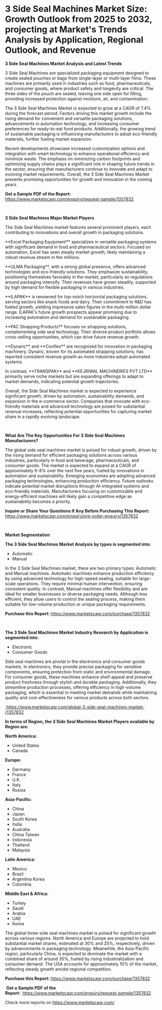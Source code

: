 <p><h1>3 Side Seal Machines Market Size: Growth Outlook from 2025 to 2032, projecting at Market's Trends Analysis by Application, Regional Outlook, and Revenue</h1></p><p><strong>3 Side Seal Machines Market Analysis and Latest Trends</strong></p>
<p><p>3 Side Seal Machines are specialized packaging equipment designed to create sealed pouches or bags from single-layer or multi-layer films. These machines are primarily used in industries such as food, pharmaceuticals, and consumer goods, where product safety and longevity are critical. The three sides of the pouch are sealed, leaving one side open for filling, providing increased protection against moisture, air, and contamination.</p><p>The 3 Side Seal Machines Market is expected to grow at a CAGR of 7.4% during the forecast period. Factors driving this market growth include the rising demand for convenient and versatile packaging solutions, advancements in automation technology, and increasing consumer preferences for ready-to-eat food products. Additionally, the growing trend of sustainable packaging is influencing manufacturers to adopt eco-friendly materials, further fueling market expansion.</p><p>Recent developments showcase increased customization options and integration with smart technology to enhance operational efficiency and minimize waste. The emphasis on minimizing carbon footprints and optimizing supply chains plays a significant role in shaping future trends in the sector, ensuring that manufacturers continue to innovate and adapt to evolving market requirements. Overall, the 3 Side Seal Machines Market presents promising opportunities for growth and innovation in the coming years.</p></p>
<p><strong>Get a Sample PDF of the Report:&nbsp;</strong> <a href="https://www.marketscagr.com/enquiry/request-sample/1357832?utm_campaign=1848&utm_medium=2&utm_source=Github&utm_content=ia&utm_term=24022025&utm_id=3-side-seal-machines">https://www.marketscagr.com/enquiry/request-sample/1357832</a></p>
<p>&nbsp;</p>
<p><strong>3 Side Seal Machines Major Market Players</strong></p>
<p><p>The Side Seal Machines market features several prominent players, each contributing to innovations and overall growth in packaging solutions. </p><p>**Excel Packaging Equipment** specializes in versatile packaging systems with significant demand in food and pharmaceutical sectors. Focused on automation, Excel has seen steady market growth, likely maintaining a robust revenue stream in the millions.</p><p>**ULMA Packaging**, with a strong global presence, offers advanced technologies and eco-friendly solutions. They emphasize sustainability, positioning themselves favorably in the market, particularly as regulations around packaging intensify. Their revenues have grown steadily, supported by high demand for flexible packaging in various industries.</p><p>**ILAPAK** is renowned for top-notch horizontal packaging solutions, serving sectors like snack foods and dairy. Their commitment to R&D has fueled growth, yielding impressive sales figures in the multi-million dollar range. ILAPAK's future growth prospects appear promising due to increasing automation and demand for sustainable packaging.</p><p>**PAC Strapping Products** focuses on strapping solutions, complementing side seal technology. Their diverse product portfolio allows cross-selling opportunities, which can drive future revenue growth.</p><p>**Dynaric** and **Conflex** are recognized for innovation in packaging machinery. Dynaric, known for its automated strapping solutions, has reported consistent revenue growth as more industries adopt automated systems.</p><p>In contrast, **TRANSPAK** and **KEJRIWAL MACHINERIES PVT LTD** primarily serve niche markets but are expanding offerings to adapt to market demands, indicating potential growth trajectories.</p><p>Overall, the Side Seal Machines market is expected to experience significant growth, driven by automation, sustainability demands, and expansion in the e-commerce sector. Companies that innovate with eco-friendly materials and advanced technology are poised for substantial revenue increases, reflecting potential opportunities for capturing market share in a rapidly evolving landscape.</p></p>
<p>&nbsp;</p>
<p><strong>What Are The Key Opportunities For 3 Side Seal Machines Manufacturers?</strong></p>
<p><p>The global side seal machines market is poised for robust growth, driven by the rising demand for efficient packaging solutions across various industries, particularly in food and beverage, pharmaceuticals, and consumer goods. The market is expected to expand at a CAGR of approximately 6-8% over the next five years, fueled by innovations in automation and sustainability. Emerging economies are adopting advanced packaging technologies, enhancing production efficiency. Future outlooks indicate potential market disruptions through AI-integrated systems and eco-friendly materials. Manufacturers focusing on customizable and energy-efficient machines will likely gain a competitive edge as sustainability becomes a priority.</p></p>
<p><strong>Inquire or Share Your Questions If Any Before Purchasing This Report:</strong> <a href="https://www.marketscagr.com/enquiry/pre-order-enquiry/1357832?utm_campaign=1848&utm_medium=2&utm_source=Github&utm_content=ia&utm_term=24022025&utm_id=3-side-seal-machines">https://www.marketscagr.com/enquiry/pre-order-enquiry/1357832</a></p>
<p>&nbsp;</p>
<p><strong>Market Segmentation</strong></p>
<p><strong>The 3 Side Seal Machines Market Analysis by types is segmented into:</strong></p>
<p><ul><li>Automatic</li><li>Manual</li></ul></p>
<p><p>In the 3 Side Seal Machines market, there are two primary types: Automatic and Manual machines. Automatic machines enhance production efficiency by using advanced technology for high-speed sealing, suitable for large-scale operations. They require minimal human intervention, ensuring consistent quality. In contrast, Manual machines offer flexibility and are ideal for smaller businesses or diverse packaging needs. Although less efficient, they allow users to control the sealing process, making them suitable for low-volume production or unique packaging requirements.</p></p>
<p><strong>Purchase this Report:&nbsp;</strong><a href="https://www.marketscagr.com/purchase/1357832?utm_campaign=1848&utm_medium=2&utm_source=Github&utm_content=ia&utm_term=24022025&utm_id=3-side-seal-machines">https://www.marketscagr.com/purchase/1357832</a></p>
<p>&nbsp;</p>
<p><strong>The 3 Side Seal Machines Market Industry Research by Application is segmented into:</strong></p>
<p><ul><li>Electronic</li><li>Consumer Goods</li></ul></p>
<p><p>Side seal machines are pivotal in the electronics and consumer goods markets. In electronics, they provide precise packaging for sensitive components, ensuring protection from static and environmental damage. For consumer goods, these machines enhance shelf appeal and preserve product freshness through stylish and durable packaging. Additionally, they streamline production processes, offering efficiency in high-volume packaging, which is essential in meeting market demands while maintaining quality and cost-effectiveness for various products across both sectors.</p></p>
<p><a href="https://www.marketscagr.com/global-3-side-seal-machines-market-r1357832?utm_campaign=1848&utm_medium=2&utm_source=Github&utm_content=ia&utm_term=24022025&utm_id=3-side-seal-machines">&nbsp;https://www.marketscagr.com/global-3-side-seal-machines-market-r1357832</a></p>
<p><strong>In terms of Region, the 3 Side Seal Machines Market Players available by Region are:</strong></p>
<p>
    <p> <strong> North America: </strong>
        <ul>
            <li>United States</li>
            <li>Canada</li>
        </ul>
        </p> 
    <p> <strong> Europe: </strong>
        <ul>
            <li>Germany</li>
            <li>France</li>
            <li>U.K.</li>
            <li>Italy</li>
            <li>Russia</li>
        </ul>
        </p> 
    <p> <strong> Asia-Pacific: </strong>
        <ul>
            <li>China</li>
            <li>Japan</li>
            <li>South Korea</li>
            <li>India</li>
            <li>Australia</li>
            <li>China Taiwan</li>
            <li>Indonesia</li>
            <li>Thailand</li>
            <li>Malaysia</li>
        </ul>
        </p> 
    <p> <strong> Latin America: </strong>
        <ul>
            <li>Mexico</li>
            <li>Brazil</li>
            <li>Argentina Korea</li>
            <li>Colombia</li>
        </ul>
        </p> 
    <p> <strong> Middle East & Africa: </strong>
        <ul>
            <li>Turkey</li>
            <li>Saudi</li>
            <li>Arabia</li>
            <li>UAE</li>
            <li>Korea</li>
        </ul>
    </p>
    </p>
<p><p>The global three-side seal machines market is poised for significant growth across various regions. North America and Europe are projected to hold substantial market shares, estimated at 30% and 25%, respectively, driven by advancements in packaging technology. Meanwhile, the Asia-Pacific region, particularly China, is expected to dominate the market with a combined share of around 35%, fueled by rising industrialization and consumer demand. The USA accounts for approximately 10% of the market, reflecting steady growth amidst regional competition.</p></p>
<p><strong>Purchase this Report: </strong><a href="https://www.marketscagr.com/purchase/1357832?utm_campaign=1848&utm_medium=2&utm_source=Github&utm_content=ia&utm_term=24022025&utm_id=3-side-seal-machines">https://www.marketscagr.com/purchase/1357832</a></p>
<p>&nbsp;<strong>Get a Sample PDF of the Report:&nbsp;&nbsp;</strong><a href="https://www.marketscagr.com/enquiry/request-sample/1357832?utm_campaign=1848&utm_medium=2&utm_source=Github&utm_content=ia&utm_term=24022025&utm_id=3-side-seal-machines">https://www.marketscagr.com/enquiry/request-sample/1357832</a></p>
<p><strong></strong></p>
<p>Check more reports on <a href="https://www.marketscagr.com/?utm_campaign=1848&utm_medium=2&utm_source=Github&utm_content=ia&utm_term=24022025&utm_id=3-side-seal-machines">https://www.marketscagr.com/</a></p>